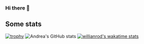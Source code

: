 ### Hi there 👋


## Some stats
[![trophy](https://github-profile-trophy.vercel.app/?username=petretiandrea&theme=onedark)](https://github.com/ryo-ma/github-profile-trophy)
![Andrea's GitHub stats](https://github-readme-stats.vercel.app/api?username=petretiandrea&show_icons=true&theme=radical)
[![willianrod's wakatime stats](https://github-readme-stats.vercel.app/api/wakatime?username=willianrod&compact=true)](https://github.com/anuraghazra/github-readme-stats)

<!--
**petretiandrea/petretiandrea** is a ✨ _special_ ✨ repository because its `README.md` (this file) appears on your GitHub profile.

Here are some ideas to get you started:

- 🔭 I’m currently working on ...
- 🌱 I’m currently learning ...
- 👯 I’m looking to collaborate on ...
- 🤔 I’m looking for help with ...
- 💬 Ask me about ...
- 📫 How to reach me: ...
- 😄 Pronouns: ...
- ⚡ Fun fact: ...
-->
